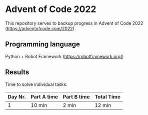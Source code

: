 # Advent of Code 2022

This repository serves to backup progress in Advent of Code 2022 (https://adventofcode.com/2022).

## Programming language
Python + Robot Framework (https://robotframework.org/)

## Results
Time to solve individual tasks:

| Day Nr. | Part A time | Part B time | Total Time |
| ------- | ----------- | ----------- | ---------- |
|       1 |      10 min |       2 min |     12 min |
